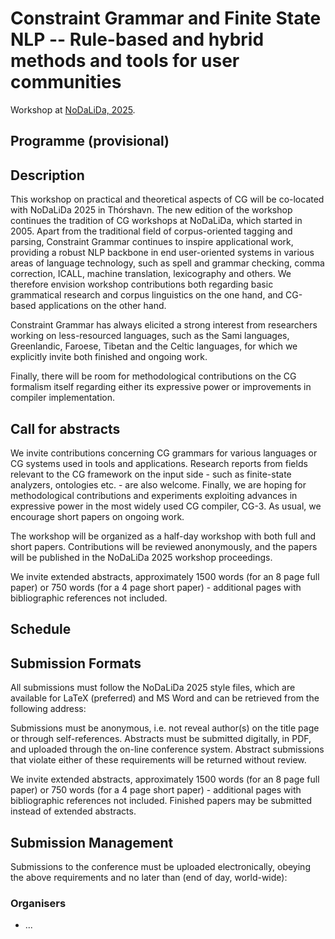 # Constraint Grammar and Finite State NLP -- Rule-based and hybrid methods and tools for user communities

Workshop at [NoDaLiDa, 2025](https://www.nodalida-bhlt2025.eu/).

## Programme (provisional)

## Description

This workshop on practical and theoretical aspects of CG will be co-located with
NoDaLiDa 2025 in Thórshavn. The new edition of the workshop continues the
tradition of CG workshops at NoDaLiDa, which started in 2005. Apart from the
traditional field of corpus-oriented tagging and parsing, Constraint Grammar
continues to inspire applicational work, providing a robust NLP backbone in end
user-oriented systems in various areas of language technology, such as spell and
grammar checking, comma correction, ICALL, machine translation, lexicography and
others. We therefore envision workshop contributions both regarding basic
grammatical research and corpus linguistics on the one hand, and CG-based
applications on the other hand.

Constraint Grammar has always elicited a strong interest from researchers
working on less-resourced languages, such as the Sami languages, Greenlandic,
Faroese, Tibetan and the Celtic languages, for which we explicitly invite both
finished and ongoing work.

Finally, there will be room for methodological contributions on the CG formalism
itself regarding either its expressive power or improvements in compiler
implementation.

## Call for abstracts

We invite contributions concerning CG grammars for various languages or CG
systems used in tools and applications. Research reports from fields relevant to
the CG framework on the input side - such as finite-state analyzers, ontologies
etc. - are also welcome. Finally, we are hoping for methodological contributions
and experiments exploiting advances in expressive power in the most widely used
CG compiler, CG-3. As usual, we encourage short papers on ongoing work.

The workshop will be organized as a half-day workshop with both full and short
papers. Contributions will be reviewed anonymously, and the papers will be
published in the NoDaLiDa 2025 workshop proceedings.

We invite extended abstracts, approximately 1500 words (for an 8 page full
paper) or 750 words (for a 4 page short paper) - additional pages with
bibliographic references not included.

## Schedule

## Submission Formats

All submissions must follow the NoDaLiDa 2025 style files, which are available
for LaTeX (preferred) and MS Word and can be retrieved from the following
address:

Submissions must be anonymous, i.e. not reveal author(s) on the title page or
through self-references. Abstracts must be submitted digitally, in PDF, and
uploaded through the on-line conference system. Abstract submissions that
violate either of these requirements will be returned without review.

We invite extended abstracts, approximately 1500 words (for an 8 page full
paper) or 750 words (for a 4 page short paper) - additional pages with
bibliographic references not included. Finished papers may be submitted instead
of extended abstracts.

## Submission Management

Submissions to the conference must be uploaded electronically, obeying the above
requirements and no later than (end of day, world-wide):


### Organisers

* ...
